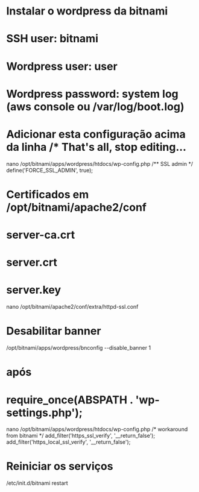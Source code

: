 # Instalar o wordpress da bitnami
# SSH user: bitnami
# Wordpress user: user
# Wordpress password: system log (aws console ou /var/log/boot.log)

# Adicionar esta configuração acima da linha /* That's all, stop editing...
nano /opt/bitnami/apps/wordpress/htdocs/wp-config.php
/** SSL admin */
define('FORCE_SSL_ADMIN', true);

# Certificados em /opt/bitnami/apache2/conf
# server-ca.crt
# server.crt
# server.key
nano /opt/bitnami/apache2/conf/extra/httpd-ssl.conf

# Desabilitar banner
/opt/bitnami/apps/wordpress/bnconfig --disable_banner 1

# após
# require_once(ABSPATH . 'wp-settings.php');
nano /opt/bitnami/apps/wordpress/htdocs/wp-config.php
/* workaround from bitnami */
add_filter('https_ssl_verify', '__return_false');
add_filter('https_local_ssl_verify', '__return_false');

# Reiniciar os serviços
/etc/init.d/bitnami restart

